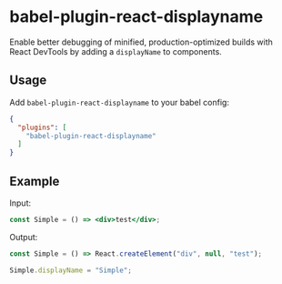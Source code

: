 # babel-plugin-react-displayname

Enable better debugging of minified, production-optimized builds with React DevTools by adding a `displayName` to components.

## Usage

Add `babel-plugin-react-displayname` to your babel config:

```json
{
  "plugins": [
    "babel-plugin-react-displayname"
  ]
}
```

## Example

Input:

```jsx
const Simple = () => <div>test</div>;
```

Output:

```jsx
const Simple = () => React.createElement("div", null, "test");

Simple.displayName = "Simple";
```
